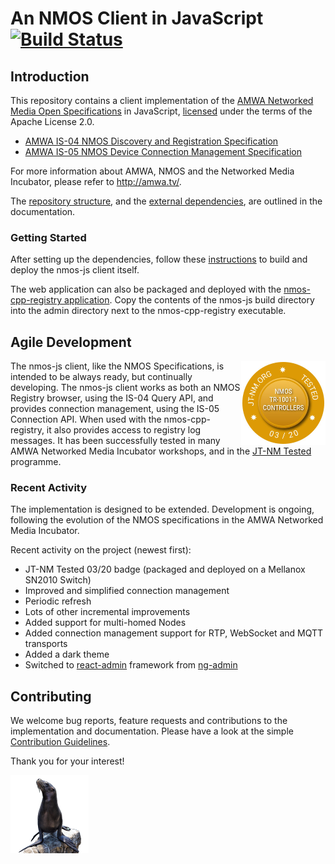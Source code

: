 # An NMOS Client in JavaScript [![Build Status](https://travis-ci.org/sony/nmos-js.svg?branch=master)](https://travis-ci.org/sony/nmos-js)

## Introduction

This repository contains a client implementation of the [AMWA Networked Media Open Specifications](https://github.com/AMWA-TV/nmos) in JavaScript, [licensed](LICENSE) under the terms of the Apache License 2.0.

- [AMWA IS-04 NMOS Discovery and Registration Specification](https://amwa-tv.github.io/nmos-discovery-registration)
- [AMWA IS-05 NMOS Device Connection Management Specification](https://amwa-tv.github.io/nmos-device-connection-management)

For more information about AMWA, NMOS and the Networked Media Incubator, please refer to http://amwa.tv/.

The [repository structure](Documents/Repository-Structure.md), and the [external dependencies](Documents/Dependencies.md), are outlined in the documentation.

### Getting Started

After setting up the dependencies, follow these [instructions](Documents/Getting-Started.md) to build and deploy the nmos-js client itself.

The web application can also be packaged and deployed with the [nmos-cpp-registry application](https://github.com/sony/nmos-cpp).
Copy the contents of the nmos-js build directory into the admin directory next to the nmos-cpp-registry executable.

## Agile Development

[<img alt="JT-NM Tested 03/20 NMOS & TR-1001-1 Controller" src="Documents/images/jt-nm-tested-03-20-controller.png?raw=true" height="135" align="right"/>](https://jt-nm.org/jt-nm_tested/)

The nmos-js client, like the NMOS Specifications, is intended to be always ready, but continually developing.
The nmos-js client works as both an NMOS Registry browser, using the IS-04 Query API, and provides connection management, using the IS-05 Connection API.
When used with the nmos-cpp-registry, it also provides access to registry log messages.
It has been successfully tested in many AMWA Networked Media Incubator workshops, and in the [JT-NM Tested](https://jt-nm.org/jt-nm_tested/) programme.

### Recent Activity

The implementation is designed to be extended. Development is ongoing, following the evolution of the NMOS specifications in the AMWA Networked Media Incubator.

Recent activity on the project (newest first):

- JT-NM Tested 03/20 badge (packaged and deployed on a Mellanox SN2010 Switch)
- Improved and simplified connection management
- Periodic refresh
- Lots of other incremental improvements
- Added support for multi-homed Nodes
- Added connection management support for RTP, WebSocket and MQTT transports
- Added a dark theme
- Switched to [react-admin](https://github.com/marmelab/react-admin) framework from [ng-admin](https://github.com/marmelab/ng-admin)

## Contributing

We welcome bug reports, feature requests and contributions to the implementation and documentation.
Please have a look at the simple [Contribution Guidelines](CONTRIBUTING.md).

Thank you for your interest!

![This project was formerly known as sea-lion.](Documents/images/sea-lion.png?raw=true)
